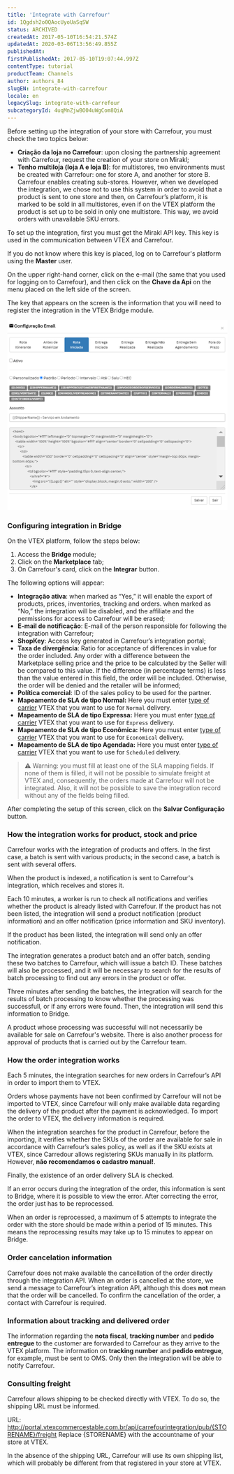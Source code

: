```yaml
---
title: 'Integrate with Carrefour'
id: 1Qgdsh2o0QAocUyoUaSqSW
status: ARCHIVED
createdAt: 2017-05-10T16:54:21.574Z
updatedAt: 2020-03-06T13:56:49.855Z
publishedAt: 
firstPublishedAt: 2017-05-10T19:07:44.997Z
contentType: tutorial
productTeam: Channels
author: authors_84
slugEN: integrate-with-carrefour
locale: en
legacySlug: integrate-with-carrefour
subcategoryId: 4uqMnZjwBO04uWgCom8QiA
---
```


Before setting up the integration of your store with Carrefour, you must check the two topics below:

- **Criação da loja no Carrefour**: upon closing the partnership agreement with Carrefour, request the creation of your store on Mirakl;
- **Tenho multiloja (loja A e loja B)**: for multistores, two environments must be created with Carrefour: one for store A, and another for store B. Carrefour enables creating sub-stores. However, when we developed the integration, we chose not to use this system in order to avoid that a product is sent to one store and then, on Carrefour’s platform, it is marked to be sold in all multistores, even if on the VTEX platform the product is set up to be sold in only one multistore.  This way, we avoid orders with unavailable SKU errors.

To set up the integration, first you must get the Mirakl API key. This key is used in the communication between VTEX and Carrefour.

If you do not know where this key is placed, log on to Carrefour's platform using the **Master** user.

On the upper right-hand corner, click on the e-mail (the same that you used for logging on to Carrefour), and then click on the **Chave da Api** on the menu placed on the left side of the screen.

The key that appears on the screen is the information that you will need to register the integration in the VTEX Bridge module.

![Carrefour1](https://raw.githubusercontent.com/vtexdocs/help-center-content/refs/heads/main/_1.png)

### Configuring integration in Bridge

On the VTEX platform, follow the steps below:

1. Access the **Bridge** module;
2. Click on the **Marketplace** tab;
3. On Carrefour's card, click on the **Integrar** button. 

The following options will appear:

- **Integração ativa**: when marked as “Yes,” it will enable the export of products, prices, inventories, tracking and orders. when marked as “No,” the integration will be disabled, and the affiliate and the permissions for access to Carrefour will be erased; 
- **E-mail de notificação**: E-mail of the person responsible for following the integration with Carrefour;
- **ShopKey**: Access key generated in Carrefour’s integration portal;
- **Taxa de divergência**: Ratio for acceptance of differences in value for the order included. Any order with a difference between the Marketplace selling price and the price to be calculated by the Seller will be compared to this value. If the difference (in percentage terms) is less than the value entered in this field, the order will be included. Otherwise, the order will be denied and the retailer will be informed;
- **Política comercial**: ID of the sales policy to be used for the partner.
- **Mapeamento de SLA de tipo Normal:** Here you must enter [type of carrier](/en/tutorial/how-does-the-type-of-delivery-work) VTEX that you want to use for `Normal` delivery.
- **Mapeamento de SLA de tipo Expressa:** Here you must enter [type of carrier](/en/tutorial/how-does-the-type-of-delivery-work) VTEX that you want to use for `Express` delivery.
- **Mapeamento de SLA de tipo Econômica:** Here you must enter [type of carrier](/en/tutorial/how-does-the-type-of-delivery-work) VTEX that you want to use for `Economical` delivery.
- **Mapeamento de SLA de tipo Agendada:** Here you must enter [type of carrier](/en/tutorial/how-does-the-type-of-delivery-work) VTEX that you want to use for `Scheduled` delivery.

>⚠️ Warning: you must fill at least one of the SLA mapping fields. If none of them is filled, it will not be possible to simulate freight at VTEX and, consequently, the orders made at Carrefour will not be integrated. Also, it will not be possible to save the integration record without any of the fields being filled.

After completing the setup of this screen, click on the **Salvar Configuração** button. 

### How the integration works for product, stock and price

Carrefour works with the integration of products and offers. In the first case, a batch is sent with various products; in the second case, a batch is sent with several offers.

When the product is indexed, a notification is sent to Carrefour's integration, which receives and stores it.

Each 10 minutes, a worker is run to check all notifications and verifies whether the product is already listed with Carrefour. If the product has not been listed, the integration will send a product notification (product information) and an offer notification (price information and SKU inventory).

If the product has been listed, the integration will send only an offer notification. 

The integration generates a product batch and an offer batch, sending these two batches to Carrefour, which will issue a batch ID. These batches will also be processed, and it will be necessary to search for the results of batch processing to find out any errors in the product or offer.

Three minutes after sending the batches, the integration will search for the results of batch processing to know whether the processing was successfull, or if any errors were found.  Then, the integration will send this information to Bridge. 

A product whose processing was successful will not necessarily be available for sale on Carrefour's website.  There is also another process for approval of products that is carried out by the Carrefour team.

### How the order integration works

Each 5 minutes, the integration searches for new orders in Carrefour’s API in order to import them to VTEX. 

Orders whose payments have not been confirmed by Carrefour will not be imported to VTEX, since Carrefour will only make available data regarding the delivery of the product after the payment is acknowledged.  To import the order to VTEX, the delivery information is required. 

When the integration searches for the product in Carrefour, before the importing, it verifies whether the SKUs of the order are available for sale in accordance with Carrefour’s sales policy, as well as if the SKU exists at VTEX, since Carredour allows registering SKUs manually in its platform.  However, **não recomendamos o cadastro manual!**.

Finally, the existence of an order delivery SLA is checked. 

If an error occurs during the integration of the order, this information is sent to Bridge, where it is possible to view the error. After correcting the error, the order just has to be reprocessed.  

When an order is reprocessed, a maximum of 5 attempts to integrate the order with the store should be made within a period of 15 minutes. This means the reprocessing results may take up to 15 minutes to appear on Bridge. 

### Order cancelation information

Carrefour does not make available the cancellation of the order directly through the integration API. When an order is cancelled at the store, we send a message to Carrefour’s integration API, although this does **not** mean that the order will be cancelled. To confirm the cancellation of the order, a contact with Carrefour is required.

### Information about tracking and delivered order

The information regarding the **nota fiscal**, **tracking number** and **pedido entregue** to the customer are forwarded to Carrefour as they arrive to the VTEX platform. 
The information on **tracking number** and **pedido entregue**, for example, must be sent to OMS. Only then the integration will be able to notify Carrefour.

### Consulting freight

Carrefour allows shipping to be checked directly with VTEX. To do so, the shipping URL must be informed.

URL: http://portal.vtexcommercestable.com.br/api/carrefourintegration/pub/{STORENAME}/freight
Replace {STORENAME} with the accountname of your store at VTEX.

In the absence of the shipping URL, Carrefour will use its own shipping list, which will probably be different from that registered in your store at VTEX.
